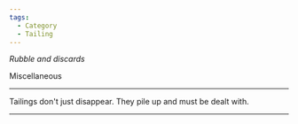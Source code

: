 ```yaml
---
tags:
  - Category
  - Tailing
---
```

*Rubble and discards*

Miscellaneous

---

Tailings don't just disappear. They pile up and must be dealt with.

--- 
